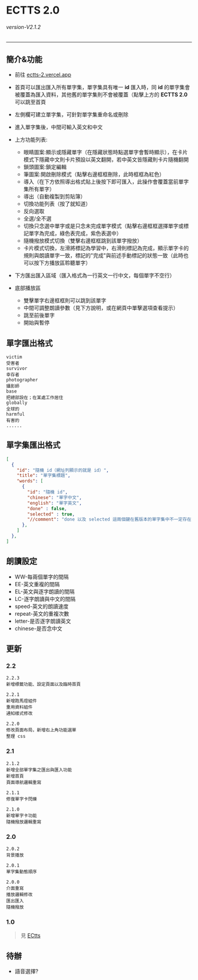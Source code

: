 # ECTTS 2.0
###### *version-V2.1.2* 
---
## 簡介&功能
- 前往 [ectts-2.vercel.app](https://ectts-2.vercel.app/)
- 首頁可以匯出匯入所有單字集，單字集具有唯一 **id** 匯入時，同 **id** 的單字集會被覆蓋為匯入資料，其他舊的單字集則不會被覆蓋（點擊上方的 **ECTTS 2.0** 可以跳至首頁
- 左側欄可建立單字集，可針對單字集重命名或刪除
- 進入單字集後，中間可輸入英文和中文
- 上方功能列表:
  - 眼睛圖案:顯示或隱藏單字（在隱藏狀態時點選單字會暫時顯示），在卡片模式下隱藏中文則卡片預設以英文翻開，若中英文皆隱藏則卡片隨機翻開
  - 鎖頭圖案:鎖定編輯
  - 筆圖案:開啟刪除模式（點擊右邊框框刪除，此時框框為紅色）
  - 導入（在下方依照導出格式貼上後按下即可匯入，此操作會覆蓋當前單字集所有單字）
  - 導出（自動複製到剪貼簿）
  - 切換功能列表（按了就知道）
  - 反向選取
  - 全選/全不選
  - 切換只念選中單字或是只念未完成單字模式（點擊右邊框框選擇單字或標記單字為完成，綠色表完成，紫色表選中）
  - 隨機撥放模式切換（雙擊右邊框框跳到該單字撥放）
  - 卡片模式切換，左滑將標記為學習中，右滑則標記為完成，顯示單字卡的規則與朗讀單字一致，標記的"完成"與前述手動標記的狀態一致（此時也可以按下方播放區聆聽單字）
  
- 下方匯出匯入區域（匯入格式為一行英文一行中文，每個單字不空行）
- 底部播放區
  - 雙擊單字右邊框框則可以跳到該單字
  - 中間可調整朗讀參數（見下方說明，或在網頁中單擊選項查看提示） 
  - 跳至前後單字
  - 開始與暫停
 
## 單字匯出格式
```
victim 
受害者
survivor 
幸存者
photographer
攝影師
base
把總部設在；在某處工作居住
globally 
全球的
harmful 
有害的
......
```

## 單字集匯出格式
``` JSON
[
  {
    "id": "隨機 id（網址列顯示的就是 id）",
    "title": "單字集標題",
    "words": [
      {
        "id": "隨機 id",
        "chinese": "單字中文",
        "english": "單字英文",
        "done" : false,
        "selected" : true,
        "//comment": "done 以及 selected 這兩個鍵在舊版本的單字集中不一定存在"
      },
    ]
  },
]
```

## 朗讀設定
- WW-每兩個單字的間隔
- EE-英文重複的間隔
- EL-英文與逐字朗讀的間隔
- LC-逐字朗讀與中文的間隔
- speed-英文的朗讀速度
- repeat-英文的重複次數
- letter-是否逐字朗讀英文
- chinese-是否念中文

## 更新

### 2.2
```
2.2.3
新增標籤功能、設定頁面以及臨時首頁

2.2.1
新增跑馬燈組件
重用資料組件
通知樣式修改

2.2.0
修改頁面布局，新增右上角功能選單
整理 css

```

### 2.1
```
2.1.2
新增全部單字集之匯出與匯入功能
新增首頁
頁面導航邏輯重寫

2.1.1
修復單字卡閃爍

2.1.0
新增單字卡功能
隨機撥放邏輯重寫
```

### 2.0
```
2.0.2
背景播放

2.0.1
單字集動態順序

2.0.0
介面重寫
播放邏輯修改
匯出匯入
隨機撥放
```

### 1.0
> 見 [ECtts](https://github.com/jx06T/ECtts)

## 待辦
- 語音選擇?
